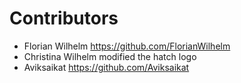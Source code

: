 # Contributors

* Florian Wilhelm <https://github.com/FlorianWilhelm>
* Christina Wilhelm modified the hatch logo
* Aviksaikat <https://github.com/Aviksaikat>
